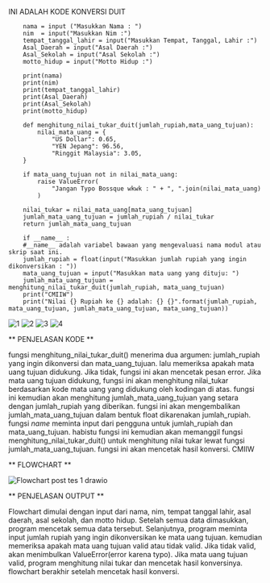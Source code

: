 INI ADALAH KODE KONVERSI DUIT

```
    nama = input ("Masukkan Nama : ")
    nim  = input("Masukkan Nim :")
    tempat_tanggal_lahir = input("Masukkan Tempat, Tanggal, Lahir :")
    Asal_Daerah = input("Asal Daerah :")
    Asal_Sekolah = input("Asal Sekolah :")
    motto_hidup = input("Motto Hidup :")

    print(nama)
    print(nim)
    print(tempat_tanggal_lahir)
    print(Asal_Daerah)
    print(Asal_Sekolah)
    print(motto_hidup)

    def menghitung_nilai_tukar_duit(jumlah_rupiah,mata_uang_tujuan):
        nilai_mata_uang = {
            "US Dollar": 0.65,
            "YEN Jepang": 96.56,
            "Ringgit Malaysia": 3.05,
    }

    if mata_uang_tujuan not in nilai_mata_uang:
        raise ValueError(
            "Jangan Typo Bossque wkwk : " + ", ".join(nilai_mata_uang)
        )

    nilai_tukar = nilai_mata_uang[mata_uang_tujuan]
    jumlah_mata_uang_tujuan = jumlah_rupiah / nilai_tukar
    return jumlah_mata_uang_tujuan

    if __name__ :
    #__name__ adalah variabel bawaan yang mengevaluasi nama modul atau skrip saat ini.
    jumlah_rupiah = float(input("Masukkan jumlah rupiah yang ingin dikonversikan : "))
    mata_uang_tujuan = input("Masukkan mata uang yang dituju: ")
    jumlah_mata_uang_tujuan = menghitung_nilai_tukar_duit(jumlah_rupiah, mata_uang_tujuan)
    print("CMIIW")
    print("Nilai {} Rupiah ke {} adalah: {} {}".format(jumlah_rupiah, mata_uang_tujuan, jumlah_mata_uang_tujuan, mata_uang_tujuan))

```
![1](https://github.com/Nuno-Hadianto/POSTEST-1-NIM-GANJIL/assets/63713816/d320e440-9670-4834-921d-7e1585501be1)
![2](https://github.com/Nuno-Hadianto/POSTEST-1-NIM-GANJIL/assets/63713816/dffdb1be-d940-4142-ac67-fa67e8f1adce)
![3](https://github.com/Nuno-Hadianto/POSTEST-1-NIM-GANJIL/assets/63713816/59c8f067-bb7c-4640-acf0-616d9b997680)
![4](https://github.com/Nuno-Hadianto/POSTEST-1-NIM-GANJIL/assets/63713816/f4fd0b74-b048-4268-9718-11d6599147ed)

** PENJELASAN KODE **

fungsi menghitung_nilai_tukar_duit() menerima dua argumen: jumlah_rupiah yang ingin dikonversi dan mata_uang_tujuan. lalu memeriksa apakah mata uang tujuan didukung. Jika tidak, fungsi ini akan mencetak pesan error. Jika mata uang tujuan didukung, fungsi ini akan menghitung nilai_tukar berdasarkan kode mata uang yang didukung oleh kodingan di atas. fungsi ini kemudian akan menghitung jumlah_mata_uang_tujuan yang setara dengan jumlah_rupiah yang diberikan. fungsi ini akan mengembalikan jumlah_mata_uang_tujuan dalam bentuk float dikarenakan jumlah_rupiah. fungsi _name_ meminta input dari pengguna untuk jumlah_rupiah dan mata_uang_tujuan. habistu fungsi ini kemudian akan memanggil fungsi menghitung_nilai_tukar_duit() untuk menghitung nilai tukar lewat fungsi jumlah_mata_uang_tujuan. fungsi ini akan mencetak hasil konversi. CMIIW

** FLOWCHART **

![Flowchart post tes 1 drawio](https://github.com/Nuno-Hadianto/POSTEST-1-NIM-GANJIL/assets/63713816/4ae2e158-383a-48b7-b1d4-11042f01e677)

** PENJELASAN OUTPUT **

Flowchart dimulai dengan input dari nama, nim, tempat tanggal lahir, asal daerah, asal sekolah, dan motto hidup. Setelah semua data dimasukkan, program mencetak semua data tersebut. Selanjutnya, program meminta input jumlah rupiah yang ingin dikonversikan ke mata uang tujuan. kemudian memeriksa apakah mata uang tujuan valid atau tidak valid. Jika tidak valid, akan menimbulkan ValueError(error karena typo). Jika mata uang tujuan valid, program menghitung nilai tukar dan mencetak hasil konversinya. flowchart berakhir setelah mencetak hasil konversi.
